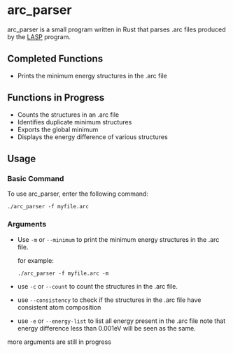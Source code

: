 # arc_parser
arc_parser is a small program written in Rust that parses .arc files produced by the [LASP](http://www.lasphub.com/) program.

## Completed Functions
+ Prints the minimum energy structures in the .arc file

## Functions in Progress
+ Counts the structures in an .arc file
+ Identifies duplicate minimum structures
+ Exports the global minimum
+ Displays the energy difference of various structures

## Usage
### Basic Command
To use arc_parser, enter the following command:
```
./arc_parser -f myfile.arc
```

### Arguments
+ Use `-m` or `--minimum` to print the minimum energy structures in the .arc file.

    for example:
    ```
    ./arc_parser -f myfile.arc -m
    ```
+ use `-c` or `--count` to count the structures in the .arc file.

+ use `--consistency` to check if the structures in the .arc file have consistent atom composition

+ use `-e` or `--energy-list` to list all energy present in the .arc file
    note that energy difference less than 0.001eV will be seen as the same.

more arguments are still in progress